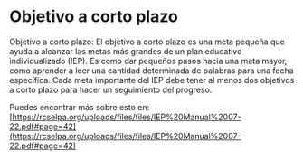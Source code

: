 # Objetivo a corto plazo
Objetivo a corto plazo: El objetivo a corto plazo es una meta pequeña que ayuda a alcanzar las metas más grandes de un plan educativo individualizado (IEP). Es como dar pequeños pasos hacia una meta mayor, como aprender a leer una cantidad determinada de palabras para una fecha específica. Cada meta importante del IEP debe tener al menos dos objetivos a corto plazo para hacer un seguimiento del progreso.

Puedes encontrar más sobre esto en: [https://rcselpa.org/uploads/files/files/IEP%20Manual%2007-22.pdf#page=42](https://rcselpa.org/uploads/files/files/IEP%20Manual%2007-22.pdf#page=42)

